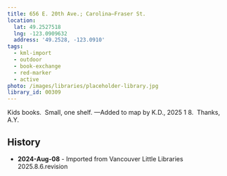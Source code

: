 ```yaml
---
title: 656 E. 20th Ave.; Carolina—Fraser St.
location:
  lat: 49.2527518
  lng: -123.0909632
  address: '49.2528, -123.0910'
tags:
  - kml-import
  - outdoor
  - book-exchange
  - red-marker
  - active
photo: /images/libraries/placeholder-library.jpg
library_id: 00309
---
```

Kids books.  Small, one shelf.
—Added to map by K.D., 2025 1 8.  Thanks, A.Y.

## History
- **2024-Aug-08** - Imported from Vancouver Little Libraries 2025.8.6.revision
